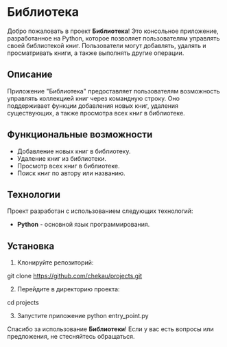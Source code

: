# Библиотека

Добро пожаловать в проект **Библиотека**! Это консольное приложение, разработанное на Python, которое позволяет пользователям управлять своей библиотекой книг. Пользователи могут добавлять, удалять и просматривать книги, а также выполнять другие операции.

## Описание

Приложение "Библиотека" предоставляет пользователям возможность управлять коллекцией книг через командную строку. Оно поддерживает функции добавления новых книг, удаления существующих, а также просмотра всех книг в библиотеке.

## Функциональные возможности

- Добавление новых книг в библиотеку.
- Удаление книг из библиотеки.
- Просмотр всех книг в библиотеке.
- Поиск книг по автору или названию.

## Технологии

Проект разработан с использованием следующих технологий:

- **Python** - основной язык программирования.

## Установка

1. Клонируйте репозиторий:

git clone https://github.com/chekau/projects.git
   
2. Перейдите в директорию проекта:
   
cd projects

3. Запустите приложение
python entry_point.py


  Спасибо за использование **Библиотеки**! Если у вас есть вопросы или предложения, не стесняйтесь обращаться.
